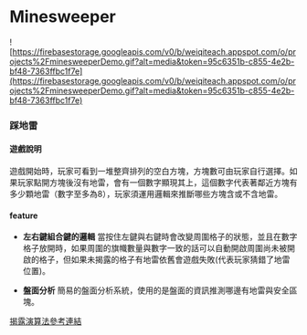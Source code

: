 Minesweeper
==

![https://firebasestorage.googleapis.com/v0/b/weiqiteach.appspot.com/o/projects%2FminesweeperDemo.gif?alt=media&token=95c6351b-c855-4e2b-bf48-7363ffbc1f7e](https://firebasestorage.googleapis.com/v0/b/weiqiteach.appspot.com/o/projects%2FminesweeperDemo.gif?alt=media&token=95c6351b-c855-4e2b-bf48-7363ffbc1f7e)

### 踩地雷

#### 遊戲說明
遊戲開始時，玩家可看到一堆整齊排列的空白方塊，方塊數可由玩家自行選擇。如果玩家點開方塊後沒有地雷，會有一個數字顯現其上，這個數字代表著鄰近方塊有多少顆地雷（數字至多為8），玩家須運用邏輯來推斷哪些方塊含或不含地雷。


#### feature

- **左右鍵組合鍵的邏輯**
  當按住左鍵與右鍵時會改變周圍格子的狀態，並且在數字格子放開時，如果周圍的旗幟數量與數字一致的話可以自動開啟周圍尚未被開啟的格子，但如果未揭露的格子有地雷依舊會遊戲失敗(代表玩家猜錯了地雷位置)。

- **盤面分析**
  簡易的盤面分析系統，使用的是盤面的資訊推測哪邊有地雷與安全區塊。


[揭露演算法參考連結](<https://leetcode.com/problems/minesweeper/description/>)
